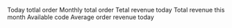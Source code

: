 Today totlal order 
Monthly total order 
Tetal revenue today 
Total revenue this month 
Available code 
Average order revenue today